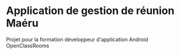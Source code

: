 # Application de gestion de réunion Maéru

Projet pour la formation développeur d'application Android OpenClassRooms